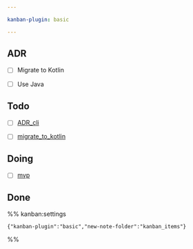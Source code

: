 ```yaml
---

kanban-plugin: basic

---
```


## ADR

- [ ] Migrate to Kotlin
- [ ] Use Java


## Todo

- [ ] [ADR_cli](kanban_items/ADR_cli.md)
- [ ] [migrate_to_kotlin](kanban_items/migrate_to_kotlin.md)


## Doing

- [ ] [mvp](kanban_items/mvp.md)


## Done





%% kanban:settings
```
{"kanban-plugin":"basic","new-note-folder":"kanban_items"}
```
%%